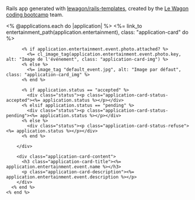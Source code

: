Rails app generated with [lewagon/rails-templates](https://github.com/lewagon/rails-templates), created by the [Le Wagon coding bootcamp](https://www.lewagon.com) team.


<div class="applications-list">
    <% @applications.each do |application| %>
      <%= link_to entertainment_path(application.entertainment), class: "application-card" do %>
        <div class="application-card-image">

          <% if application.entertainment.event.photo.attached? %>
            <%= cl_image_tag(application.entertainment.event.photo.key, alt: "Image de l'événement", class: "application-card-img") %>
          <% else %>
            <%= image_tag "default_event.jpg", alt: "Image par défaut", class: "application-card_img" %>
          <% end %>

          <% if application.status == "accepted" %>
            <div class="status"><p class="application-card-status-accepted"><%= application.status %></p></div>
          <% elsif application.status == "pending" %>
            <div class="status"><p class="application-card-status-pending"><%= application.status %></p></div>
          <% else %>
            <div class="status"><p class="application-card-status-refuse"><%= application.status %></p></div>
          <% end %>

        </div>

        <div class="application-card-content">
          <h3 class="application-card-title"><%= application.entertainment.event.name %></h3>
          <p class="application-card-description"><%= application.entertainment.event.description %></p>
        </div>
      <% end %>
    <% end %>
  </div>
